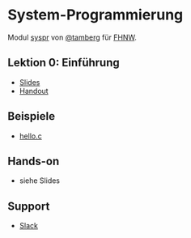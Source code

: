 # System-Programmierung
Modul [syspr]( https://www.fhnw.ch/de/studium/module/6008081) von [@tamberg](https://twitter.com/tamberg) für [FHNW](https://www.fhnw.ch/).

## Lektion 0: Einführung
- [Slides](http://www.tamberg.org/fhnw/2018/Syspr00Einfuehrung.pdf)
- [Handout](http://www.tamberg.org/fhnw/2018/Syspr00EinfuehrungHandout.pdf)

## Beispiele
- [hello.c](hello.c)

## Hands-on
- siehe Slides

## Support
- [Slack](https://fhnw-syspr.slack.com/)
